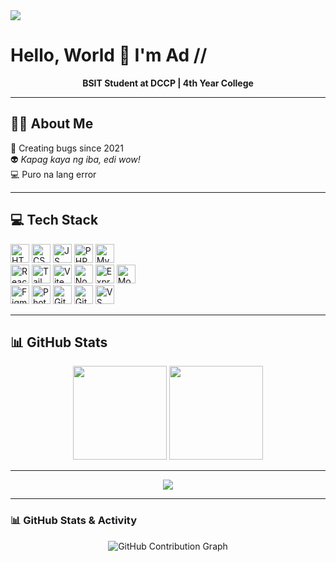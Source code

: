<div align="left">
  <img src="https://visitor-badge.laobi.icu/badge?page_id=kuyaadi.kuyaadi" />
</div>

<h1 aign="center">Hello, World 👋 I'm Ad //</h1>
<p align="center"><strong>BSIT Student at DCCP | 4th Year College</strong></p>

---

## 👨‍💻 About Me

🐛 Creating bugs since 2021  
👽 *Kapag kaya ng iba, edi wow!*  
💻 Puro na lang error

---

## 💻 Tech Stack

<div align="left">
  <img src="https://img.shields.io/badge/HTML5-E34F26?logo=html5&logoColor=white&style=for-the-badge" height="30" alt="HTML5" />
  <img src="https://img.shields.io/badge/CSS3-1572B6?logo=css3&logoColor=white&style=for-the-badge" height="30" alt="CSS3" />
  <img src="https://img.shields.io/badge/JavaScript-F7DF1E?logo=javascript&logoColor=black&style=for-the-badge" height="30" alt="JS" />
  <img src="https://img.shields.io/badge/PHP-777BB4?logo=php&logoColor=black&style=for-the-badge" height="30" alt="PHP" />
  <img src="https://img.shields.io/badge/MySQL-4479A1?logo=mysql&logoColor=white&style=for-the-badge" height="30" alt="MySQL" />
  <br />
  <img src="https://img.shields.io/badge/React-61DAFB?logo=react&logoColor=black&style=for-the-badge" height="30" alt="React" />
  <img src="https://img.shields.io/badge/Tailwind CSS-06B6D4?logo=tailwindcss&logoColor=black&style=for-the-badge" height="30" alt="Tailwind CSS" />
  <img src="https://img.shields.io/badge/Vite-646CFF?logo=vite&logoColor=white&style=for-the-badge" height="30" alt="Vite" />
  <img src="https://img.shields.io/badge/Node.js-339933?logo=nodedotjs&logoColor=white&style=for-the-badge" height="30" alt="Node.js" />
  <img src="https://img.shields.io/badge/Express.js-000000?logo=express&logoColor=white&style=for-the-badge" height="30" alt="Express.js" />
  <img src="https://img.shields.io/badge/MongoDB-47A248?logo=mongodb&logoColor=white&style=for-the-badge" height="30" alt="MongoDB" />
  <br />
  <img src="https://img.shields.io/badge/Figma-F24E1E?logo=figma&logoColor=white&style=for-the-badge" height="30" alt="Figma" />
  <img src="https://img.shields.io/badge/Adobe Photoshop-31A8FF?logo=adobephotoshop&logoColor=black&style=for-the-badge" height="30" alt="Photoshop" />
  <img src="https://img.shields.io/badge/Git-F05032?logo=git&logoColor=white&style=for-the-badge" height="30" alt="Git" />
  <img src="https://img.shields.io/badge/GitHub-181717?logo=github&logoColor=white&style=for-the-badge" height="30" alt="GitHub" />
  <img src="https://img.shields.io/badge/Visual Studio Code-007ACC?logo=visualstudiocode&logoColor=white&style=for-the-badge" height="30" alt="VS Code" />
</div>

---

## 📊 GitHub Stats

<div align="center">
  <img 
    src="https://github-readme-stats.vercel.app/api?username=kuyaadi&show_icons=true&theme=dracula&count_private=true" 
    height="150" 
  />
  <img 
    src="https://github-readme-streak-stats.herokuapp.com/?user=kuyaadi&theme=dracula&hide_border=false" 
    height="150" 
  />
  
</div>

---

<div align="center">
  <img src="https://github-profile-trophy.vercel.app/?username=kuyaadi&theme=dracula"/>
</div>

---

### 📊 GitHub Stats & Activity

<div align="center">
<img 
  src="https://github-readme-activity-graph.vercel.app/graph?username=kuyaadi&theme=dracula" 
  alt="GitHub Contribution Graph"
/>
</div>








